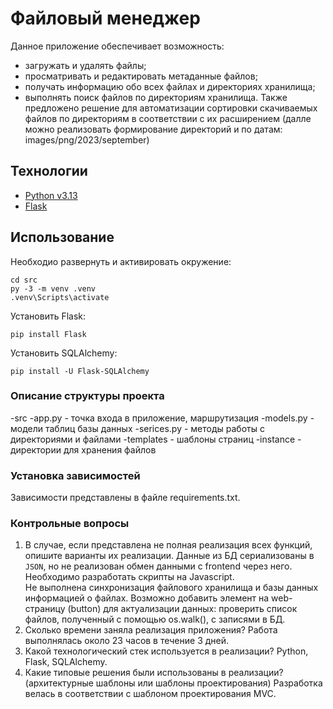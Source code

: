 # Файловый менеджер
Данное приложение обеспечивает возможность:
* загружать и удалять файлы;
* просматривать и редактировать метаданные файлов;
* получать информацию обо всех файлах и директориях хранилища;
* выполнять поиск файлов по директориям хранилища.
  Также предложено решение для автоматизации сортировки скачиваемых файлов по директориям в соответствии с их расширением (далле можно реализовать формирование директорий и по датам: images/png/2023/september) 

## Технологии
- [Python v3.13](https://www.python.org/)
- [Flask](https://flask.palletsprojects.com/en/stable/)

## Использование
Необходио развернуть и активировать окружение:
```
cd src
py -3 -m venv .venv
.venv\Scripts\activate
```
Установить Flask:
```
pip install Flask
```

Установить SQLAlchemy:
```
pip install -U Flask-SQLAlchemy
```
### Описание структуры проекта
-src
    -app.py - точка входа в приложение, маршрутизация
    -models.py - модели таблиц базы данных
    -serices.py - методы работы с директориями и файлами
    -templates - шаблоны страниц
    -instance - директории для хранения файлов

### Установка зависимостей
Зависимости представлены в файле requirements.txt.

### Контрольные вопросы
1. В случае, если представлена не полная реализация всех функций, опишите
   варианты их реализации.
    Данные из БД сериализованы в `JSON`, но не реализован обмен данными с frontend через него. Необходимо разработать скрипты на Javascript.  
    Не выполнена синхронизация файлового хранилища и базы данных информацией о файлах. Возможно добавить элемент на web-страницу (button) для актуализации данных: проверить список файлов, полученный с помощью os.walk(), с записями в БД.
2. Сколько времени заняла реализация приложения?
    Работа выполнялась около 23 часов в течение 3 дней.
3. Какой технологический стек используется в реализации?
    Python, Flask, SQLAlchemy.
4. Какие типовые решения были использованы в реализации? (архитектурные шаблоны
   или шаблоны проектирования)
   Разработка велась в соответствии с шаблоном проектирования MVC.
